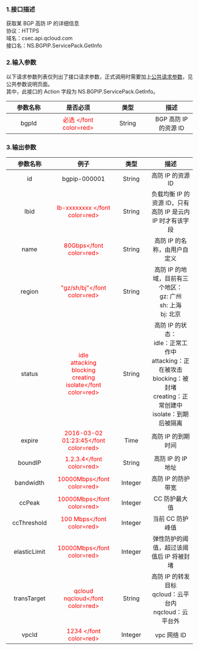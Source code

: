 <style rel="stylesheet">
table th:nth-of-type(1){
width:200px;
}</style>
<style rel="stylesheet">
table th:nth-of-type(2){
width:200px;
}</style>
<style rel="stylesheet">
table th:nth-of-type(3){
width:200px;
}</style>
<style rel="stylesheet">
table th:nth-of-type(4){
width:200px;
}</style>
<style rel="stylesheet">
table tr:hover {
background: #efefef; 
</style>
### 1.接口描述
获取某 BGP 高防 IP 的详细信息 
<br> 协议：HTTPS
<br> 域名：csec.api.qcloud.com
<br> 接口名：NS.BGPIP.ServicePack.GetInfo

### 2.输入参数
以下请求参数列表仅列出了接口请求参数，正式调用时需要加上[公共请求参数](/document/product/295/7279)，见公共参数说明页面。
<br> 其中，此接口的 Action 字段为 NS.BGPIP.ServicePack.GetInfo。

| 参数名称 | 是否必须 | 类型 | 描述 |
|:---------:|:---------:|:---------:|:---------:|
| bgpId| <font color=red> 必选 </font color=red> | String | BGP 高防 IP 的资源 ID |

### 3.输出参数
| 参数名称 | 例子 | 类型 | 描述 |
|:---------:|:---------:|:---------:|:---------:|
| id |bgpip-000001| String | 高防 IP 的资源 ID |
| lbid|<font color=red> lb-xxxxxxxx </font color=red>| String | 负载均衡 IP 的资源 ID，只有高防 IP 是云内 IP 时才有该字段 |
|name|<font color=red> 80Gbps</font color=red>| String | 高防 IP 的名称，由用户自定义 |
|region|<font color=red> "gz/sh/bj"</font color=red>| String | 高防 IP 的地域，目前有三个地区：<br>gz: 广州<br>sh: 上海<br>bj: 北京 |
|status|<font color=red>idle<br>attacking<br>blocking<br>creating<br>isolate</font color=red>| String | 高防 IP 的状态：<br>idle：正常工作中<br>attacking：正在被攻击<br>blocking：被封堵<br>creating：正常创建中<br>isolate：到期后被隔离|
|expire|<font color=red> 2016-03-02<br>01:23:45</font color=red>| Time | 高防 IP 的到期时间|
|boundIP|<font color=red> 1.2.3.4</font color=red>| String | 高防 IP 的 IP 地址 |
|bandwidth|<font color=red> 10000Mbps</font color=red>| Integer | 高防 IP 的防护带宽 |
|ccPeak|<font color=red> 10000Mbps</font color=red>| Integer | CC 防护最大值 |
|ccThreshold|<font color=red> 100 Mbps</font color=red>| Integer | 当前 CC 防护峰值 |
|elasticLimit|<font color=red> 10000Mbps</font color=red>| Integer | 弹性防护的阈值，超过该阈值后 IP 将被封堵 |
|transTarget|<font color=red> qcloud<br>nqcloud</font color=red>| String | 高防 IP 的转发目标<br>qcloud：云平台内<br>nqcloud：云平台外 |
|vpcId|<font color=red> 1234 </font color=red>| Integer | vpc 网络 ID |
